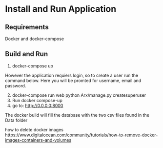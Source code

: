 # Install and Run Application
## Requirements
Docker and docker-compose

## Build and Run
1. docker-compose up

However the application requiers login, so to create a user run the command below.
Here you will be promted for username, email and password.

2. docker-compose run web python Arx/manage.py createsuperuser
3. Run docker compose-up
4. go to: http://0.0.0.0:8000

The docker build will fill the database with the two csv files found in
the Data folder

how to delete docker images
https://www.digitalocean.com/community/tutorials/how-to-remove-docker-images-containers-and-volumes
